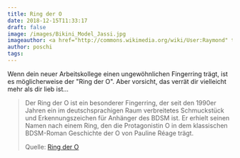 ```yaml
---
title: Ring der O
date: 2018-12-15T11:33:17
draft: false
image: /images/Bikini_Model_Jassi.jpg
imageauthor: <a href="http://commons.wikimedia.org/wiki/User:Raymond" title="User:Raymond">Raimond Spekking</a>
author: poschi
tags:
---
```


Wenn dein neuer Arbeitskollege einen ungewöhnlichen Fingerring trägt, ist es
möglicherweise der "Ring der O". Aber vorsicht, das verrät dir vielleicht mehr
als dir lieb ist...

> Der Ring der O ist ein besonderer Fingerring, der seit den 1990er Jahren ein
> im deutschsprachigen Raum verbreitetes Schmuckstück und Erkennungszeichen für
> Anhänger des BDSM ist. Er erhielt seinen Namen nach einem Ring, den die
> Protagonistin O in dem klassischen BDSM-Roman Geschichte der O von Pauline
> Réage trägt.
>
> Quelle: [Ring der O](https://de.wikipedia.org/wiki/Ring_der_O)
